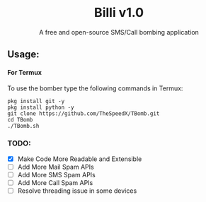 <h1 align="center">
  <br>
  <br>
  Billi v1.0
  <br>
</h1>


<p align="center">A free and open-source SMS/Call bombing application</p>


## Usage:

#### For Termux

To use the bomber type the following commands in Termux:
```shell script
pkg install git -y 
pkg install python -y 
git clone https://github.com/TheSpeedX/TBomb.git
cd TBomb
./TBomb.sh
```

### TODO:

- [x] Make Code More Readable and Extensible
- [ ] Add More Mail Spam APIs
- [ ] Add More SMS Spam APIs
- [ ] Add More Call Spam APIs
- [ ] Resolve threading issue in some devices
